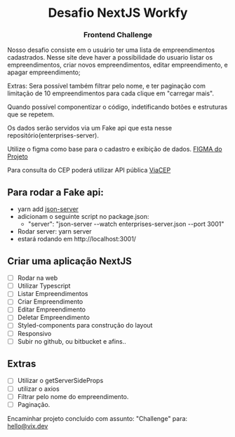 <h1 align="center">
   Desafio NextJS Workfy
  
<br>
<h3 align="center">

Frontend Challenge
<br>
</h3>
</h1>

Nosso desafio consiste em o usuário ter uma lista de empreendimentos cadastrados. Nesse site deve haver a possibilidade do usuario listar os empreendimentos, criar novos empreendimentos, editar empreendimento, e apagar empreendimento;

Extras: Sera possível também filtrar pelo nome, e ter paginação com limitação de 10 empreendimentos para cada clique em "carregar mais".

Quando possível componentizar o código, indetificando botões e estruturas que se repetem.

Os dados serão servidos via um Fake api que esta nesse repositório(enterprises-server).

Utilize o figma como base para o cadastro e exibição de dados. [FIGMA do Projeto](https://www.figma.com/file/8MFTHBKNLmMVNCedgukVzZ/Desafio?node-id=0%3A1) 

Para consulta do CEP poderá utilizar API pública [ViaCEP](https://viacep.com.br/)

## Para rodar a Fake api: 
  - yarn add [json-server](https://www.npmjs.com/package/json-server)
  - adicionam o seguinte script no package.json:
    - "server": "json-server --watch enterprises-server.json --port 3001"
  - Rodar server: yarn server
  - estará rodando em http://localhost:3001/

## Criar uma aplicação NextJS
- [ ] Rodar na web
- [ ] Utilizar Typescript
- [ ] Listar Empreendimentos
- [ ] Criar Empreendimento
- [ ] Editar Empreendimento
- [ ] Deletar Empreendimento
- [ ] Styled-components para construção do layout 
- [ ] Responsivo
- [ ] Subir no github, ou bitbucket e afins..

## Extras
- [ ] Utilizar o getServerSideProps
- [ ] utilizar o axios
- [ ] Filtrar pelo nome do empreendimento.
- [ ] Paginação.

Encaminhar projeto concluido com assunto: "Challenge" para: hello@vix.dev
